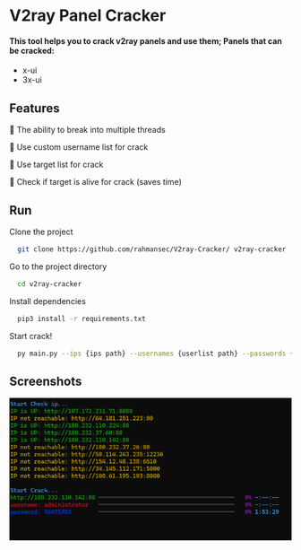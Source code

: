 
# V2ray Panel Cracker

#### This tool helps you to crack v2ray panels and use them; Panels that can be cracked:
- x-ui
- 3x-ui


## Features

🔷 The ability to break into multiple threads

🔷 Use custom username list for crack

🔷 Use target list for crack

🔷 Check if target is alive for crack (saves time)

## Run

Clone the project

```bash
  git clone https://github.com/rahmansec/V2ray-Cracker/ v2ray-cracker
```

Go to the project directory

```bash
  cd v2ray-cracker
```

Install dependencies

```bash
  pip3 install -r requirements.txt
```

Start crack!

```bash
  py main.py --ips {ips path} --usernames {userlist path} --passwords {passlist path} --thread 20 
```


## Screenshots

![App Screenshot](https://github.com/rahmansec/V2ray-Cracker/raw/master/Screenshot.png)

